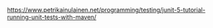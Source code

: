 https://www.petrikainulainen.net/programming/testing/junit-5-tutorial-running-unit-tests-with-maven/